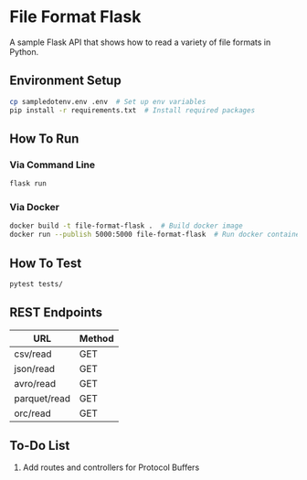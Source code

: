 # File Format Flask

A sample Flask API that shows how to read a variety of file formats in Python.

## Environment Setup

```bash
cp sampledotenv.env .env  # Set up env variables
pip install -r requirements.txt  # Install required packages
```

## How To Run

### Via Command Line

```bash
flask run
```

### Via Docker

```bash
docker build -t file-format-flask .  # Build docker image
docker run --publish 5000:5000 file-format-flask  # Run docker container
```

## How To Test

```bash
pytest tests/
```

## REST Endpoints
|URL|Method|
|---|------|
|csv/read|GET|
|json/read|GET|
|avro/read|GET|
|parquet/read|GET|
|orc/read|GET|

## To-Do List
1. Add routes and controllers for Protocol Buffers
